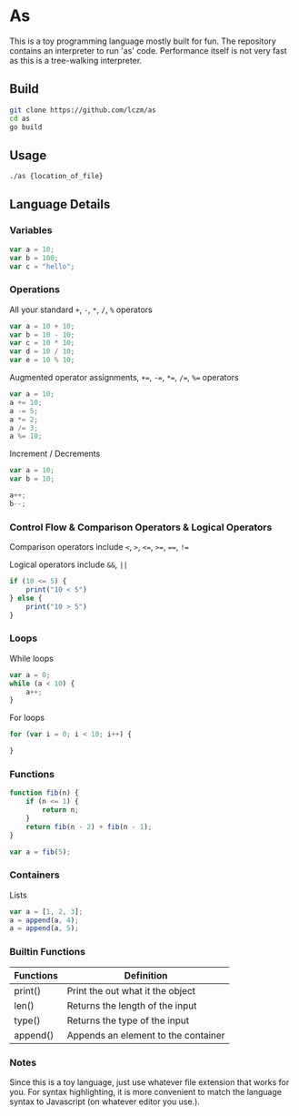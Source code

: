 # As

This is a toy programming language mostly built for fun. The repository contains an interpreter to run 'as' code. Performance itself is not very fast as this is a tree-walking interpreter.

## Build
```bash
git clone https://github.com/lczm/as
cd as
go build
```

## Usage
```bash
./as {location_of_file}
```

## Language Details

### Variables
```javascript
var a = 10;
var b = 100;
var c = "hello";
```

### Operations
All your standard `+`, `-`, `*`, `/`, `%` operators
```javascript
var a = 10 + 10;
var b = 10 - 10;
var c = 10 * 10;
var d = 10 / 10;
var e = 10 % 10;
```
Augmented operator assignments, `+=`, `-=`, `*=`, `/=`, `%=` operators
```javascript
var a = 10;
a += 10;
a -= 5;
a *= 2;
a /= 3;
a %= 10;
```
Increment / Decrements
```javascript
var a = 10;
var b = 10;

a++;
b--;
```

### Control Flow & Comparison Operators & Logical Operators
Comparison operators include `<`, `>`, `<=`, `>=`, `==`, `!=`

Logical operators include `&&`, `||`
```javascript
if (10 <= 5) {
    print("10 < 5")
} else {
    print("10 > 5")
}
```

### Loops
While loops
```javascript
var a = 0;
while (a < 10) {
    a++;
}
```

For loops
```javascript
for (var i = 0; i < 10; i++) {

}
```

### Functions
```javascript
function fib(n) {
    if (n <= 1) {
        return n;
    }
    return fib(n - 2) + fib(n - 1);
}

var a = fib(5);
```
### Containers
Lists
```javascript
var a = [1, 2, 3];
a = append(a, 4);
a = append(a, 5);
```

### Builtin Functions
| Functions | Definition                               |
|-----------|---                                       |
|print()    |Print the out what it the object          |
|len()      |Returns the length of the input           |
|type()     |Returns the type of the input             |
|append()   |Appends an element to the container       |

### Notes
Since this is a toy language, just use whatever file extension that works for you. For syntax highlighting, it is more convenient to match the language syntax to Javascript (on whatever editor you use.).